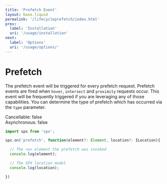 ```yaml
---
title: 'Prefetch Event'
layout: base.liquid
permalink: '/lifecycleprefetch/index.html'
prev:
  label: 'Installation'
  uri: '/usage/installation'
next:
  label: 'Options'
  uri: '/usage/options/'
---
```


# Prefetch

The prefetch event will be triggered for every prefetch request. Prefetch events are fired when `hover`, `intersect` and `proximity` requests occur. This event will be frequently triggered if you are leveraging any of those capabilities. You can determine the type of prefetch which has occurred via the `type` parameter.

<span class="fc-gray">Cancellable</span>: <span class="ff-code fs-md fc-cyan">false</span><br>
<span class="fc-gray">Asynchronous</span>: <span class="ff-code fs-md fc-green">false</span>

<!-- prettier-ignore -->
```js
import spx from 'spx';

spx.on('prefetch', function(element?: Element, location?: ILocation){

  // The <a> element the prefetch was invoked
  console.log(element);

  // The SPX location model
  console.log(location);

})
```
